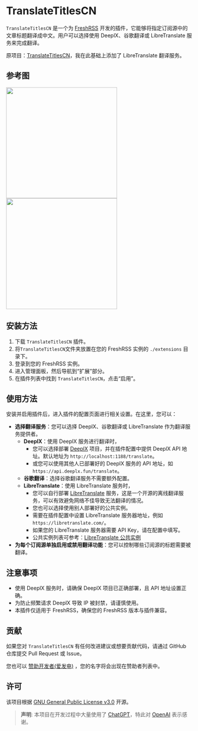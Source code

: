 # TranslateTitlesCN

`TranslateTitlesCN` 是一个为 [FreshRSS](https://github.com/FreshRSS/FreshRSS) 开发的插件，它能够将指定订阅源中的文章标题翻译成中文。用户可以选择使用 DeeplX、谷歌翻译或 LibreTranslate 服务来完成翻译。

原项目：[TranslateTitlesCN](https://github.com/jacob2826/FreshRSS-TranslateTitlesCN)，我在此基础上添加了 LibreTranslate 翻译服务。

## 参考图

<img src="https://github.com/yarin-zhang/FreshRSS-TranslateTitlesCN/blob/main/img/screenshot-20241115-214506.png" width="300px"/>

<img src="https://github.com/yarin-zhang/FreshRSS-TranslateTitlesCN/blob/main/img/screenshot-20241115-215959.png" width="300px"/>

## 安装方法

1. 下载 `TranslateTitlesCN` 插件。
2. 将`TranslateTitlesCN`文件夹放置在您的 FreshRSS 实例的 `./extensions` 目录下。
3. 登录到您的 FreshRSS 实例。
4. 进入管理面板，然后导航到“扩展”部分。
5. 在插件列表中找到 `TranslateTitlesCN`，点击“启用”。

## 使用方法

安装并启用插件后，进入插件的配置页面进行相关设置。在这里，您可以：

- **选择翻译服务**：您可以选择 DeeplX、谷歌翻译或 LibreTranslate 作为翻译服务提供者。
  - **DeeplX**：使用 DeeplX 服务进行翻译时，
    - 您可以选择部署 [DeeplX](https://github.com/OwO-Network/DeepLX/) 项目，并在插件配置中提供 DeeplX API 地址。默认地址为 `http://localhost:1188/translate`。
    - 或您可以使用其他人已部署好的 DeeplX 服务的 API 地址，如 `https://api.deeplx.fun/translate`。
  - **谷歌翻译**：选择谷歌翻译服务不需要额外配置。
  - **LibreTranslate**：使用 LibreTranslate 服务时，
    - 您可以自行部署 [LibreTranslate](https://github.com/LibreTranslate/LibreTranslate) 服务，这是一个开源的离线翻译服务，可以有效避免网络不佳导致无法翻译的情况。
    - 您也可以选择使用别人部署好的公共实例。
    - 需要在插件配置中设置 LibreTranslate 服务器地址，例如 `https://libretranslate.com/`。
    - 如果您的 LibreTranslate 服务器需要 API Key，请在配置中填写。
    - 公共实例列表可参考：[LibreTranslate 公共实例](https://github.com/LibreTranslate/LibreTranslate#mirrors)
- **为每个订阅源单独启用或禁用翻译功能**：您可以控制哪些订阅源的标题需要被翻译。

## 注意事项

- 使用 DeeplX 服务时，请确保 DeeplX 项目已正确部署，且 API 地址设置正确。
- 为防止频繁请求 DeeplX 导致 IP 被封禁，请谨慎使用。
- 本插件仅适用于 FreshRSS，确保您的 FreshRSS 版本与插件兼容。

## 贡献

如果您对 `TranslateTitlesCN` 有任何改进建议或想要贡献代码，请通过 GitHub 仓库提交 Pull Request 或 Issue。

您也可以 [赞助开发者(爱发电)](https://afdian.net/a/jacob2826) ，您的名字将会出现在赞助者列表中。

## 许可

该项目根据 [GNU General Public License v3.0](https://www.gnu.org/licenses/gpl-3.0.en.html) 开源。

> **声明**: 本项目在开发过程中大量使用了 [ChatGPT](https://chat.openai.com/)，特此对 [OpenAI](https://openai.com) 表示感谢。
